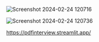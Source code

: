 ![Screenshot 2024-02-24 120716](https://github.com/Prithiviraj7R/Chat-with-PDF/assets/142074094/fe3bb85c-e396-448a-96c4-04af80112c49)

![Screenshot 2024-02-24 120736](https://github.com/Prithiviraj7R/Chat-with-PDF/assets/142074094/80f0288c-b702-42d4-ad89-d3e5b5f7aa96)

https://pdfinterview.streamlit.app/
